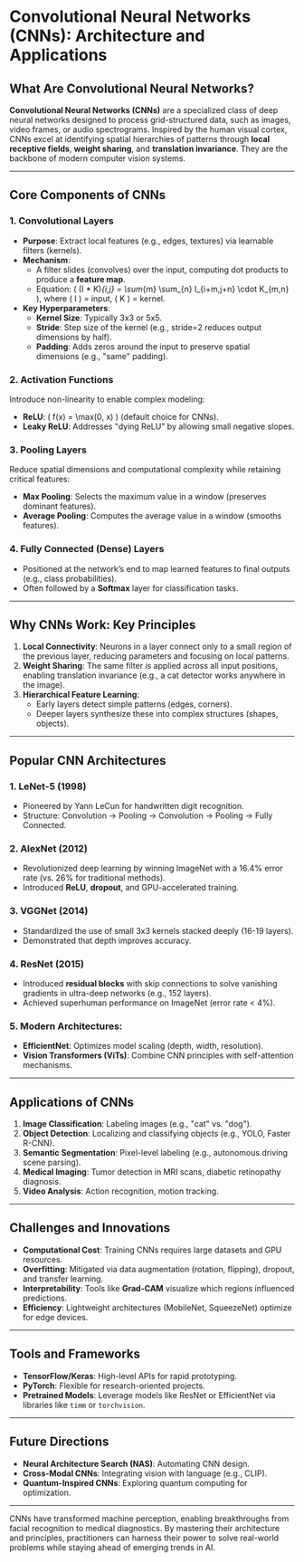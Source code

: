 # Convolutional Neural Networks (CNNs): Architecture and Applications  

## What Are Convolutional Neural Networks?  
**Convolutional Neural Networks (CNNs)** are a specialized class of deep neural networks designed to process grid-structured data, such as images, video frames, or audio spectrograms. Inspired by the human visual cortex, CNNs excel at identifying spatial hierarchies of patterns through **local receptive fields**, **weight sharing**, and **translation invariance**. They are the backbone of modern computer vision systems.  

---

## Core Components of CNNs  

### 1. Convolutional Layers  
- **Purpose**: Extract local features (e.g., edges, textures) via learnable filters (kernels).  
- **Mechanism**:  
  - A filter slides (convolves) over the input, computing dot products to produce a **feature map**.  
  - Equation: \( (I * K)_{i,j} = \sum_{m} \sum_{n} I_{i+m,j+n} \cdot K_{m,n} \), where \( I \) = input, \( K \) = kernel.  
- **Key Hyperparameters**:  
  - **Kernel Size**: Typically 3x3 or 5x5.  
  - **Stride**: Step size of the kernel (e.g., stride=2 reduces output dimensions by half).  
  - **Padding**: Adds zeros around the input to preserve spatial dimensions (e.g., "same" padding).  

### 2. Activation Functions  
Introduce non-linearity to enable complex modeling:  
- **ReLU**: \( f(x) = \max(0, x) \) (default choice for CNNs).  
- **Leaky ReLU**: Addresses "dying ReLU" by allowing small negative slopes.  

### 3. Pooling Layers  
Reduce spatial dimensions and computational complexity while retaining critical features:  
- **Max Pooling**: Selects the maximum value in a window (preserves dominant features).  
- **Average Pooling**: Computes the average value in a window (smooths features).  

### 4. Fully Connected (Dense) Layers  
- Positioned at the network’s end to map learned features to final outputs (e.g., class probabilities).  
- Often followed by a **Softmax** layer for classification tasks.  

---

## Why CNNs Work: Key Principles  
1. **Local Connectivity**: Neurons in a layer connect only to a small region of the previous layer, reducing parameters and focusing on local patterns.  
2. **Weight Sharing**: The same filter is applied across all input positions, enabling translation invariance (e.g., a cat detector works anywhere in the image).  
3. **Hierarchical Feature Learning**:  
   - Early layers detect simple patterns (edges, corners).  
   - Deeper layers synthesize these into complex structures (shapes, objects).  

---

## Popular CNN Architectures  

### 1. LeNet-5 (1998)  
- Pioneered by Yann LeCun for handwritten digit recognition.  
- Structure: Convolution → Pooling → Convolution → Pooling → Fully Connected.  

### 2. AlexNet (2012)  
- Revolutionized deep learning by winning ImageNet with a 16.4% error rate (vs. 26% for traditional methods).  
- Introduced **ReLU**, **dropout**, and GPU-accelerated training.  

### 3. VGGNet (2014)  
- Standardized the use of small 3x3 kernels stacked deeply (16-19 layers).  
- Demonstrated that depth improves accuracy.  

### 4. ResNet (2015)  
- Introduced **residual blocks** with skip connections to solve vanishing gradients in ultra-deep networks (e.g., 152 layers).  
- Achieved superhuman performance on ImageNet (error rate < 4%).  

### 5. Modern Architectures:  
- **EfficientNet**: Optimizes model scaling (depth, width, resolution).  
- **Vision Transformers (ViTs)**: Combine CNN principles with self-attention mechanisms.  

---

## Applications of CNNs  
1. **Image Classification**: Labeling images (e.g., "cat" vs. "dog").  
2. **Object Detection**: Localizing and classifying objects (e.g., YOLO, Faster R-CNN).  
3. **Semantic Segmentation**: Pixel-level labeling (e.g., autonomous driving scene parsing).  
4. **Medical Imaging**: Tumor detection in MRI scans, diabetic retinopathy diagnosis.  
5. **Video Analysis**: Action recognition, motion tracking.  

---

## Challenges and Innovations  
- **Computational Cost**: Training CNNs requires large datasets and GPU resources.  
- **Overfitting**: Mitigated via data augmentation (rotation, flipping), dropout, and transfer learning.  
- **Interpretability**: Tools like **Grad-CAM** visualize which regions influenced predictions.  
- **Efficiency**: Lightweight architectures (MobileNet, SqueezeNet) optimize for edge devices.  

---

## Tools and Frameworks  
- **TensorFlow/Keras**: High-level APIs for rapid prototyping.  
- **PyTorch**: Flexible for research-oriented projects.  
- **Pretrained Models**: Leverage models like ResNet or EfficientNet via libraries like `timm` or `torchvision`.  

---

## Future Directions  
- **Neural Architecture Search (NAS)**: Automating CNN design.  
- **Cross-Modal CNNs**: Integrating vision with language (e.g., CLIP).  
- **Quantum-Inspired CNNs**: Exploring quantum computing for optimization.  

---

CNNs have transformed machine perception, enabling breakthroughs from facial recognition to medical diagnostics. By mastering their architecture and principles, practitioners can harness their power to solve real-world problems while staying ahead of emerging trends in AI.  
